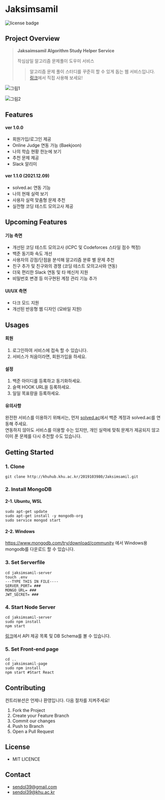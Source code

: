 # Jaksimsamil

![license badge](https://img.shields.io/github/license/FacerAin/OSS-Jaksimsamil)

## Project Overview

> **Jaksaimsamil Algorithm Study Helper Service**
>
> 작심삼일 알고리즘 문제풀이 도우미 서비스<br/>
>
> > 알고리즘 문제 풀이 스터디를 꾸준히 할 수 있게 돕는 웹 서비스입니다.
> > <br> [링크](http://facerain.dcom.club)에서 직접 사용해 보세요!

![그림1](https://i.imgur.com/gwX8n0U.png)

![그림2](https://i.imgur.com/EhgBOCS.png)

## Features

#### ver 1.0.0
- 회원가입/로그인 제공
- Online Judge 연동 가능 (Baekjoon)
- 나의 학습 현황 한눈에 보기
- 추천 문제 제공
- Slack 알리미

#### ver 1.1.0 (2021.12.09)
- solved.ac 연동 기능
- 나의 현재 실력 보기
- 사용자 실력 맞춤형 문제 추천
- 실전형 코딩 테스트 모의고사 제공

## Upcoming Features

#### 기능 측면
- 개선된 코딩 테스트 모의고사 (ICPC 및 Codeforces 스타일 점수 책정)
- 백준 동기화 속도 개선
- 사용자의 강점/단점을 분석해 알고리즘 분류 별 문제 추천
- 친구 추가 및 친구와의 경쟁 (코딩 테스트 모의고사와 연동)
- 더욱 편리한 Slack 연동 및 타 메신저 지원
- 비밀번호 변경 등 미구현된 계정 관리 기능 추가

#### UI/UX 측면
- 다크 모드 지원
- 개선된 반응형 웹 디자인 (모바일 지원)

## Usages

#### 회원

1. 로그인하여 서비스에 접속 할 수 있습니다.
2. 서비스가 처음이라면, 회원가입을 하세요.
   <br>

#### 설정

1. 백준 아이디를 등록하고 동기화하세요.
2. 슬랙 HOOK URL을 등록하세요.
3. 일일 목표량을 등록하세요.

#### 유의사항

완전한 서비스를 이용하기 위해서는, 먼저 <a href=solved.ac>solved.ac</a>에서 백준 계정과 solved.ac를 연동해 주세요. <br>
연동하지 않아도 서비스를 이용할 수는 있지만, 개인 실력에 맞춰 문제가 제공되지 않고 이미 푼 문제를 다시 추천할 수도 있습니다.

## Getting Started

### 1. Clone

```
git clone http://khuhub.khu.ac.kr/2019103980/Jaksimsamil.git
```

### 2. Install MongoDB

#### 2-1. Ubuntu, WSL

```
sudo apt-get update
sudo apt-get install -y mongodb-org
sudo service mongod start
```

#### 2-2. Windows

https://www.mongodb.com/try/download/community 에서 Windows용 mongodb를 다운로드 할 수 있습니다.

### 3. Set Serverfile

```
cd jaksimsamil-server
touch .env
---TYPE THIS IN FILE----
SERVER_PORT= ###
MONGO_URL= ###
JWT_SECRET= ###
```

### 4. Start Node Server

```
cd jaksimsamil-server
sudo npm install
npm start
```

[링크](/jaksimsamil-server/README.md)에서 API 제공 목록 및 DB Schema를 볼 수 있습니다.
<br>

### 5. Set Front-end page

```
cd ..
cd jaksimsamil-page
sudo npm install
npm start #Start React
```

## Contributing

컨트리뷰션은 언제나 환영입니다. 다음 절차를 지켜주세요!

1. Fork the Project
2. Create your Feature Branch
3. Commit our changes
4. Push to Branch
5. Open a Pull Request

## License

- MIT LICENCE

## Contact

- sendol39@gmail.com
- sendol39@khu.ac.kr
